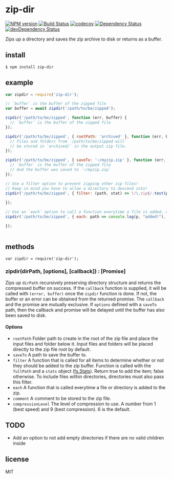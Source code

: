 # zip-dir
[![NPM version](https://badge.fury.io/js/%40prantlf%2Fastrobench.png)](http://badge.fury.io/js/%40prantlf%2Fastrobench)
[![Build Status](https://travis-ci.org/prantlf/node-zip-dir.png)](https://travis-ci.org/prantlf/node-zip-dir)
[![codecov](https://codecov.io/gh/prantlf/node-zip-dir/branch/master/graph/badge.svg)](https://codecov.io/gh/prantlf/node-zip-dir)
[![Dependency Status](https://david-dm.org/prantlf/node-zip-dir.svg)](https://david-dm.org/prantlf/node-zip-dir)
[![devDependency Status](https://david-dm.org/prantlf/node-zip-dir/dev-status.svg)](https://david-dm.org/prantlf/node-zip-dir#info=devDependencies)

Zips up a directory and saves the zip archive to disk or returns as a buffer.

## install

```
$ npm install zip-dir
```

## example

```javascript
var zipdir = require('zip-dir');

// `buffer` is the buffer of the zipped file
var buffer = await zipdir('/path/to/be/zipped');

zipdir('/path/to/be/zipped', function (err, buffer) {
  // `buffer` is the buffer of the zipped file
});

zipdir('/path/to/be/zipped', { rootPath: 'archived' }, function (err, buffer) {
  // Files and folders from `/path/to/be/zipped will`
  // be stored in `archived/` in the output zip file.
});

zipdir('/path/to/be/zipped', { saveTo: '~/myzip.zip' }, function (err, buffer) {
  // `buffer` is the buffer of the zipped file
  // And the buffer was saved to `~/myzip.zip`
});

// Use a filter option to prevent zipping other zip files!
// Keep in mind you have to allow a directory to descend into!
zipdir('/path/to/be/zipped', { filter: (path, stat) => !/\.zip$/.test(path) }, function (err, buffer) {
  
});

// Use an `each` option to call a function everytime a file is added, and receives the path
zipdir('/path/to/be/zipped', { each: path => console.log(p, "added!"), function (err, buffer) {

});
  
```

## methods

```
var zipdir = require('zip-dir');
```

### zipdir(dirPath, [options], [callback]) : [Promise]

Zips up `dirPath` recursively preserving directory structure and returns
the compressed buffer on success. If the `callback` function is supplied, it will be called with `(error, buffer)` once the `zipdir` function is done. If not, the buffer or an error can be obtained from the returned promise. The `callback` and the promise are mutually exclusive. If `options` defined with a `saveTo` path, then the callback and promise will be delayed until the buffer has also
been saved to disk.

#### Options

* `rootPath` Folder path to create in the root of the zip file and place the input files and folder below it. Input files and folders will be placed directly to the zip file root by default.
* `saveTo` A path to save the buffer to.
* `filter` A function that is called for all items to determine whether or not they should be added to the zip buffer. Function is called with the `fullPath` and a `stats` object ([fs.Stats](http://nodejs.org/api/fs.html#fs_class_fs_stats)). Return true to add the item; false otherwise. To include files within directories, directories must also pass this filter.
* `each` A function that is called everytime a file or directory is added to the zip.
* `comment` A comment to be stored to the zip file.
* `compressionLevel` The level of compression to use. A number from 1 (best speed) and 9 (best compression). 6 is the default.

## TODO

* Add an option to not add empty directories if there are no valid children inside

## license

MIT
